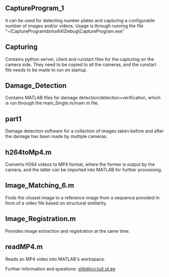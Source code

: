 ## CaptureProgram_1
It can be used for detecting number plates and capturing a configurable number of images and/or videos.
Usage is through running the file "~\CaptureProgram\bin\x64\Debug\CaptureProgram.exe"

## Capturing
Contains python server, client and runstart files for the capturing on the camera side.
They need to be copied to all the cameras, and the runstart file needs to be made to run on startup.

## Damage_Detection
Contains MATLAB files for damage detection/detection+verification, which is run through the main_Single.m/main.m file.

## part1
Damage detection software for a collection of images taken before and after the damage has been made by multiple cameras.

## h264toMp4.m
Converts H264 videos to MP4 format, where the former is output by the camera, and the latter can be imported into MATLAB for further processing.

## Image_Matching_6.m
Finds the closest image to a reference image from a sequence provided in form of a video file based on structural similarity.

## Image_Registration.m
Provides image extraction and registration at the same time.

## readMP4.m
Reads an MP4 video into MATLAB's workspace.

Further information and questions: shb@icv.tuit.ut.ee
